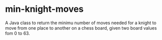 # min-knight-moves
A Java class to return the minimu number of moves needed for a knight to move from one place to another on a chess board, given two board values fom 0 to 63.
